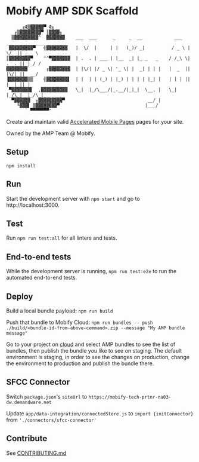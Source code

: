 # Mobify AMP SDK Scaffold
```
      ╓Æ▒▓▓▓▓▓▀ Æ╖      
   ╓▒▓▓▓▓▓▓▓▓▀ ║▓▓▓▓╖   
  ▒▓▓▓▓▓▓▓▓▓^  ▓▓▓▓▓▓▓    ___  ___      _     _  __            ___  ___  _________
 ▓▓▓▓▓▓▓▓▓▀   ╣▓▓▓▓▓▓▓▓   |  \/  |     | |   (_)/ _|          / _ \ |  \/  || ___ \
║▓▓▓▓▓▓▓▓▀    ^^▀▓▓▓▓▓▓▓  | .  . | ___ | |__  _| |_ _   _    / /_\ \| .  . || |_/ /
▓▓▓▓▓▓▓▓`      ╓▓▓▓▓▓▓▓▓  | |\/| |/ _ \| '_ \| |  _| | | |   |  _  || |\/| ||  __/
▐▓▓▓▓▓▓▓▒▒    ╣▓▓▓▓▓▓▓▓▌  | |  | | (_) | |_) | | | | |_| |   | | | || |  | || |    
 ▀▓▓▓▓▓▓▓▌  ,▓▓▓▓▓▓▓▓▓▓   \_|  |_/\___/|_.__/|_|_|  \__, |   \_| |_/\_|  |_/\_|    
  ▀▓▓▓▓▓▓  ╓▓▓▓▓▓▓▓▓▓▀                               __/ |                         
    ╙▓▓▓▌ ▒▓▓▓▓▓▓▓▓▀                                |___/                          
       ` ▀▀▀▀▀▀▀"       
```

Create and maintain valid [Accelerated Mobile Pages](ampproject.org) pages for your site.

Owned by the AMP Team @ Mobify.

## Setup

`npm install`

## Run

Start the development server with `npm start` and go to http://localhost:3000.

## Test

Run `npm run test:all` for all linters and tests.

## End-to-end tests

While the development server is running, `npm run test:e2e` to run the automated end-to-end tests.

## Deploy

Build a local bundle payload: `npm run build`

Push that bundle to Mobify Cloud: `npm run bundles -- push ./build/<bundle-id-from-above-command>.zip --message "My AMP bundle message"`

Go to your project on [cloud](https://cloud.mobify.com/) and select AMP bundles to see the list of bundles, then publish the bundle you like to see on staging. The default environment is staging, in order to see the changes on production, change the environment to production and publish the bundle there.


## SFCC Connector

Switch `package.json`'s `siteUrl` to `https://mobify-tech-prtnr-na03-dw.demandware.net`

Update `app/data-integration/connectedStore.js` to `import {initConnector}` from `'./connectors/sfcc-connector'`

## Contribute

See [CONTRIBUTING.md](CONTRIBUTING.md)
